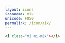 ```yaml
---
layout: icons
iconname: mix
unicode: F050
permalink: /icon/mix/
---
```


``` html
<i class="mi mi-mix"></i>
```
